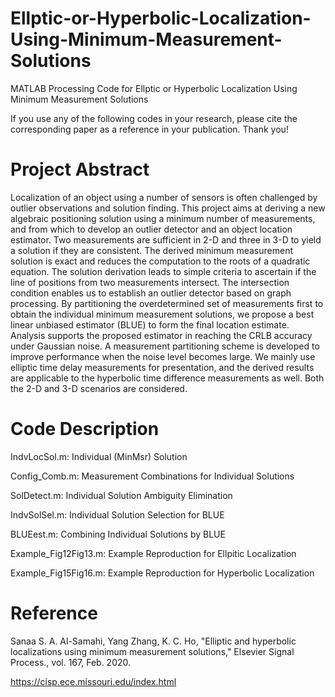 # Ellptic-or-Hyperbolic-Localization-Using-Minimum-Measurement-Solutions
MATLAB Processing Code for Ellptic or Hyperbolic Localization Using Minimum Measurement Solutions

If you use any of the following codes in your research, please cite the corresponding paper as a reference in your publication. Thank you!

# Project Abstract

Localization of an object using a number of sensors is often challenged by outlier observations and solution finding. This project aims at deriving a new algebraic positioning solution using a minimum number of measurements, and from which to develop an outlier detector and an object location estimator. Two measurements are sufficient in 2-D and three in 3-D to yield a solution if they are consistent. The derived minimum measurement solution is exact and reduces the computation to the roots of a quadratic equation. The solution derivation leads to simple criteria to ascertain if the line of positions from two measurements intersect. The intersection condition enables us to establish an outlier detector based on graph processing. By partitioning the overdetermined set of measurements first to obtain the individual minimum measurement solutions, we propose a best linear unbiased estimator (BLUE) to form the final location estimate. Analysis supports the proposed estimator in reaching the CRLB accuracy under Gaussian noise. A measurement partitioning scheme is developed to improve performance when the noise level becomes large. We mainly use elliptic time delay measurements for presentation, and the derived results are applicable to the hyperbolic time difference measurements as well. Both the 2-D and 3-D scenarios are considered.

# Code Description

IndvLocSol.m: Individual (MinMsr) Solution

Config_Comb.m: Measurement Combinations for Individual Solutions

SolDetect.m: Individual Solution Ambiguity Elimination

IndvSolSel.m: Individual Solution Selection for BLUE

BLUEest.m: Combining Individual Solutions by BLUE

Example_Fig12Fig13.m: Example Reproduction for Ellpitic Localization

Example_Fig15Fig16.m: Example Reproduction for Hyperbolic Localization

# Reference

Sanaa S. A. Al-Samahi, Yang Zhang, K. C. Ho, "Elliptic and hyperbolic localizations using minimum measurement solutions," Elsevier Signal Process., vol. 167, Feb. 2020.

https://cisp.ece.missouri.edu/index.html

